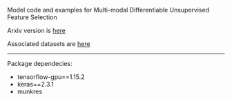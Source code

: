 Model code and examples for Multi-modal Differentiable Unsupervised Feature Selection 

Arxiv version is [here](https://arxiv.org/abs/2303.09381)

Associated datasets are [here](https://www.dropbox.com/s/asrszfgb96z0enp/datasets.zip?dl=0)

-------
Package dependecies:
* tensorflow-gpu==1.15.2
* keras==2.3.1
* munkres